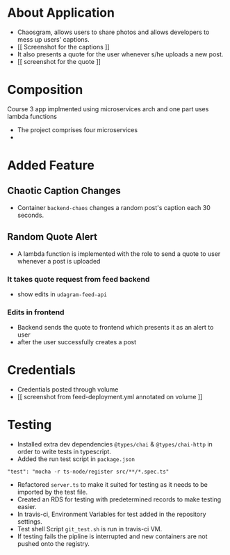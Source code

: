# About Application
- Chaosgram, allows users to share photos and allows developers to mess up users' captions.
- [[ Screenshot for the captions ]]
- It also presents a quote for the user whenever s/he uploads a new post.
-  [[ screenshot for the quote ]]

# Composition
Course 3 app implmented using microservices arch and one part uses lambda functions
- The project comprises four microservices
- 

# Added Feature
## Chaotic Caption Changes
- Container `backend-chaos` changes a random post's caption each 30 seconds.
## Random Quote Alert
- A lambda function is implemented with the role to send a quote to user whenever a post is uploaded
### It takes quote request from feed backend
- show edits in `udagram-feed-api`
### Edits in frontend
- Backend sends the quote to frontend which presents it as an alert to user 
 - after the user successfully creates a post


# Credentials

- Credentials posted through volume
- [[ screenshot from feed-deployment.yml annotated on volume ]]

# Testing
- Installed extra dev dependencies `@types/chai` & `@types/chai-http` in order to write tests in typescript.
- Added the run test script in `package.json` 
```
"test": "mocha -r ts-node/register src/**/*.spec.ts"
```
- Refactored `server.ts` to make it suited for testing as it needs to be imported by the test file.
- Created an RDS for testing with predetermined records to make testing easier.
- In travis-ci, Environment Variables for test added in the repository settings.
- Test shell Script `git_test.sh` is run in travis-ci VM.
- If testing fails the pipline is interrupted and new containers are not pushed onto the registry.